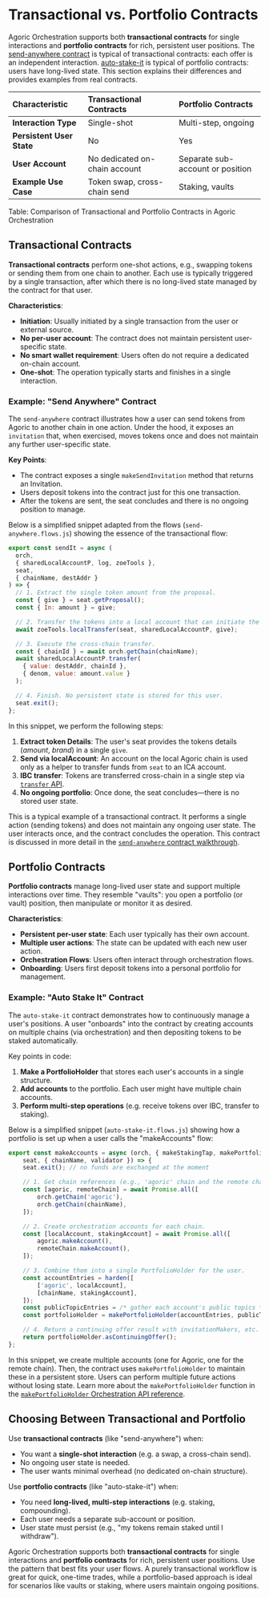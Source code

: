 # Transactional vs. Portfolio Contracts

Agoric Orchestration supports both **transactional contracts** for single interactions and
**portfolio contracts** for rich, persistent user positions. The [send-anywhere contract](./contract-walkthroughs/send-anywhere)
is typical of transactional contracts: each offer is an independent interaction.
[auto-stake-it](https://github.com/Agoric/agoric-sdk/blob/master/packages/orchestration/src/examples/auto-stake-it.contract.js) is typical of portfolio contracts: users have long-lived state.
This section explains their differences and provides examples from real contracts.

| **Characteristic**        | **Transactional Contracts**   | **Portfolio Contracts**          |
| :------------------------ | :---------------------------- | :------------------------------- |
| **Interaction Type**      | Single-shot                   | Multi-step, ongoing              |
| **Persistent User State** | No                            | Yes                              |
| **User Account**          | No dedicated on-chain account | Separate sub-account or position |
| **Example Use Case**      | Token swap, cross-chain send  | Staking, vaults                  |

Table: Comparison of Transactional and Portfolio Contracts in Agoric Orchestration

## Transactional Contracts

**Transactional contracts** perform one-shot actions, e.g., swapping tokens or sending them from one
chain to another. Each use is typically triggered by a single transaction, after which there is no
long-lived state managed by the contract for that user.

**Characteristics**:

- **Initiation**: Usually initiated by a single transaction from the user or external source.
- **No per-user account**: The contract does not maintain persistent user-specific state.
- **No smart wallet requirement**: Users often do not require a dedicated on-chain account.
- **One-shot**: The operation typically starts and finishes in a single interaction.

### Example: "Send Anywhere" Contract

The `send-anywhere` contract illustrates how a user can send tokens from Agoric to another chain in
one action. Under the hood, it exposes an `invitation` that, when exercised, moves tokens once and
does not maintain any further user-specific state.

**Key Points**:

- The contract exposes a single `makeSendInvitation` method that returns an Invitation.
- Users deposit tokens into the contract just for this one transaction.
- After the tokens are sent, the seat concludes and there is no ongoing position to manage.

Below is a simplified snippet adapted from the flows (`send-anywhere.flows.js`) showing the essence
of the transactional flow:

```js
export const sendIt = async (
  orch,
  { sharedLocalAccountP, log, zoeTools },
  seat,
  { chainName, destAddr }
) => {
  // 1. Extract the single token amount from the proposal.
  const { give } = seat.getProposal();
  const { In: amount } = give;

  // 2. Transfer the tokens into a local account that can initiate the IBC transfer.
  await zoeTools.localTransfer(seat, sharedLocalAccountP, give);

  // 3. Execute the cross-chain transfer.
  const { chainId } = await orch.getChain(chainName);
  await sharedLocalAccountP.transfer(
    { value: destAddr, chainId },
    { denom, value: amount.value }
  );

  // 4. Finish. No persistent state is stored for this user.
  seat.exit();
};
```

In this snippet, we perform the following steps:

1. **Extract token Details**: The user's seat provides the tokens details (_amount_, _brand_) in a single `give`.
2. **Send via localAccount**: An account on the local Agoric chain is used only as a helper to transfer funds from `seat` to an ICA account.
3. **IBC transfer**: Tokens are transferred cross-chain in a single step via [`transfer` API](/guides/orchestration/key-concepts#funds-transfer).
4. **No ongoing portfolio**: Once done, the seat concludes—there is no stored user state.

This is a typical example of a transactional contract. It performs a single
action (sending tokens) and does not maintain any ongoing user state. The user interacts once, and
the contract concludes the operation. This contract is discussed in more detail in the
[`send-anywhere` contract walkthrough](/guides/orchestration/contract-walkthroughs/send-anywhere).

## Portfolio Contracts

**Portfolio contracts** manage long-lived user state and support multiple interactions over time.
They resemble "vaults": you open a portfolio (or vault) position, then manipulate or monitor it as
desired.

**Characteristics**:

- **Persistent per-user state**: Each user typically has their own account.
- **Multiple user actions**: The state can be updated with each new user action.
- **Orchestration Flows**: Users often interact through orchestration flows.
- **Onboarding**: Users first deposit tokens into a personal portfolio for management.

### Example: "Auto Stake It" Contract

The `auto-stake-it` contract demonstrates how to continuously manage a user's positions. A user
"onboards" into the contract by creating accounts on multiple chains (via orchestration) and then
depositing tokens to be staked automatically.

Key points in code:

1. **Make a PortfolioHolder** that stores each user's accounts in a single structure.
2. **Add accounts** to the portfolio. Each user might have multiple chain accounts.
3. **Perform multi-step operations** (e.g. receive tokens over IBC, transfer to staking).

Below is a simplified snippet (`auto-stake-it.flows.js`) showing how a portfolio is set up when a
user calls the "makeAccounts" flow:

```js
export const makeAccounts = async (orch, { makeStakingTap, makePortfolioHolder, chainHub },
    seat, { chainName, validator }) => {
    seat.exit(); // no funds are exchanged at the moment

    // 1. Get chain references (e.g., 'agoric' chain and the remote chain).
    const [agoric, remoteChain] = await Promise.all([
        orch.getChain('agoric'),
        orch.getChain(chainName),
    ]);

    // 2. Create orchestration accounts for each chain.
    const [localAccount, stakingAccount] = await Promise.all([
        agoric.makeAccount(),
        remoteChain.makeAccount(),
    ]);

    // 3. Combine them into a single PortfolioHolder for the user.
    const accountEntries = harden([
        ['agoric', localAccount],
        [chainName, stakingAccount],
    ]);
    const publicTopicEntries = /* gather each account's public topics */;
    const portfolioHolder = makePortfolioHolder(accountEntries, publicTopicEntries);

    // 4. Return a continuing offer result with invitationMakers, etc.
    return portfolioHolder.asContinuingOffer();
};
```

In this snippet, we create multiple accounts (one for Agoric, one for the remote chain).
Then, the contract uses `makePortfolioHolder` to maintain these in a persistent store.
Users can perform multiple future actions without losing state. Learn more about the
`makePortfolioHolder` function in the [`makePortfolioHolder` Orchestration API reference](https://agoric-sdk.pages.dev/funcs/_agoric_orchestration.preparePortfolioHolder).

## Choosing Between Transactional and Portfolio

Use **transactional contracts** (like "send-anywhere") when:

- You want a **single-shot interaction** (e.g. a swap, a cross-chain send).
- No ongoing user state is needed.
- The user wants minimal overhead (no dedicated on-chain structure).

Use **portfolio contracts** (like "auto-stake-it") when:

- You need **long-lived, multi-step interactions** (e.g. staking, compounding).
- Each user needs a separate sub-account or position.
- User state must persist (e.g., "my tokens remain staked until I withdraw").

Agoric Orchestration supports both **transactional contracts** for single interactions and
**portfolio contracts** for rich, persistent user positions. Use the pattern that best fits
your user flows. A purely transactional workflow is great for quick, one-time trades, while
a portfolio-based approach is ideal for scenarios like vaults or staking, where users
maintain ongoing positions.
